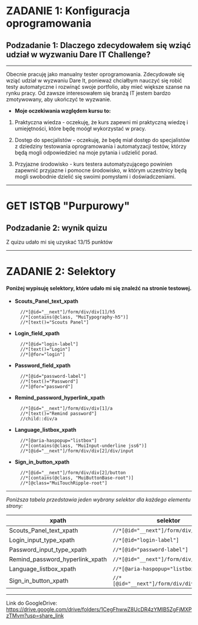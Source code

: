 # ZADANIE 1: Konfiguracja oprogramowania 
## Podzadanie 1: Dlaczego zdecydowałem się wziąć udział w wyzwaniu Dare IT Challenge?
***
Obecnie pracuję jako manualny tester oprogramowania. 
Zdecydowałe się wziąć udział w wyzwaniu Dare It, ponieważ chciałbym nauczyć się robić testy 
automatyczne i rozwinąć swoje portfolio, aby mieć większe szanse na rynku pracy. 
Od zawsze interesowałem się branżą IT jestem bardzo zmotywowany, aby ukończyć te wyzwanie.
* **Moje oczekiwania względem kursu to:** 
1. Praktyczna wiedza - oczekuję, że kurs zapewni mi praktyczną wiedzę i umiejętności, które będę moógł wykorzystać w pracy.

2. Dostęp do specjalistów - oczekuję, że będę miał dostęp do specjalistów z dziedziny testowania oprogramowania i automatyzacji testów, którzy będą mogli odpowiedzieć na moje pytania i udzielić porad.

3. Przyjazne środowisko - kurs testera automatyzującego powinien zapewnić przyjazne i pomocne środowisko, w którym uczestnicy będą mogli swobodnie dzielić się swoimi pomysłami i doświadczeniami.

***
# GET ISTQB "Purpurowy"
## Podzadanie 2: wynik quizu
Z quizu udało mi się uzyskać 13/15 punktów 

***
# ZADANIE 2: Selektory

#### Poniżej wypisuję selektory, które udało mi się znaleźć na stronie testowej. 

* **Scouts_Panel_text_xpath**

        //*[@id="__next"]/form/div/div[1]/h5
        //*[contains(@class, "MuiTypography-h5")]
        //*[text()="Scouts Panel"] 

* **Login_field_xpath**

        //*[@id="login-label"]
        //*[text()="Login"]
        //*[@for="login"] 

* **Password_field_xpath**

        //*[@id="password-label"]
        //*[text()="Password"]
        //*[@for="password"] 

* **Remind_password_hyperlink_xpath**

        //*[@id="__next"]/form/div/div[1]/a
        //*[text()="Remind password"]
        //child::div/a

* **Language_listbox_xpath**

        //*[@aria-haspopup="listbox"] 
        //*[contains(@class, "MuiInput-underline jss6")]
        //*[@id="__next"]/form/div/div[2]/div/input

* **Sign_in_button_xpath**

        //*[@id="__next"]/form/div/div[2]/button
        //*[contains(@class, "MuiButtonBase-root")]
        //*[@class="MuiTouchRipple-root"]
***
*Poniższa tabela przedstawia jeden wybrany selektor dla każdego elementu strony:*

| xpath                           | selektor                                    |
|---------------------------------|---------------------------------------------|
| Scouts_Panel_text_xpath         | `//*[@id="__next"]/form/div/div[1]/h5`      |
| Login_input_type_xpath          | `//*[@id="login-label"]`                    |        
| Password_input_type_xpath       | `//*[@id="password-label"]`                 |
| Remind_password_hyperlink_xpath | `//*[@id="__next"]/form/div/div[1]/a`       |
| Language_listbox_xpath          | `//*[@aria-haspopup="listbox"]`             |
| Sign_in_button_xpath            | `//*[@id="__next"]/form/div/div[2]/button`  |

***

Link do GoogleDrive: https://drive.google.com/drive/folders/1CegFhwwZ8UcDR4zYMlB5ZgFjMXPzTMvm?usp=share_link